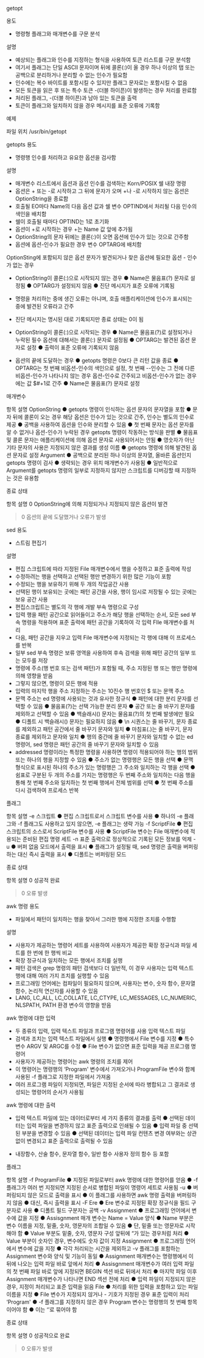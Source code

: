 getopt

용도
- 명령형 플래그와 매개변수를 구문 분석

설명
- 예상되는 플래그와 인수를 지정하는 형식을 사용하여 토큰 리스트를 구문 분석함
- 여기서 플래그는 단일 ASCII 문자이며 뒤에 콜론(:)이 올 경우 하나 이상의 탭 또는 공백으로 분리하거나 분리할 수 없는 인수가 필요함
- 인수에는 복수 바이트를 포함시킬 수 있지만 플래그 문자로는 포함시킬 수 없음
- 모든 토큰을 읽은 후 또는 특수 토큰 -(더블 하이픈)이 발생하는 경우 처리를 완료함
- 처리된 플래그, -(더블 하이픈)과 남아 있는 토큰을 출력
- 토큰이 플래그와 일치하지 않을 경우 메시지를 표준 오류에 기록함

예제


파일 위치
/usr/bin/getopt



getopts
용도
- 명령행 인수를 처리하고 유요한 옵션을 검사함

설명
- 매개변수 리스트에서 옵션과 옵션 인수를 검색하는 Korn/POSIX 쉘 내장 명령
- 옵션은 + 또는 -로 시작하고 그 뒤에 문자가 오며 +나 -로 시작하지 않는 옵션은 OptionString을 종료함
- 호출될 EO마다 Name의 다음 옵션 값과 쉘 변수 OPTIND에서 처리될 다음 인수의 색인을 배치함
- 쉘이 호출될 때마다 OPTIND는 1로 초기화
- 옵션이 +로 시작하는 경우 +는 Name 값 앞에 추가됨
- OptionString의 문자 뒤에는 콜론(:)이 오면 옵션에 인수가 있는 것으로 간주함
- 옵션에 옵션-인수가 필요한 경우 변수 OPTARG에 배치함

OptionSting에 포함되지 않은 옵션 문자가 발견되거나 찾은 옵션에 필요한 옵션 - 인수가 없는 경우
- OptionString이 콜론(:)으로 시작되지 않는 경우
● Name은 물음표(?) 문자로 설정됨
● OPTARG가 설정되지 않음
● 진단 메시지가 표준 오류에 기록됨
- 명령을 처리하는 중에 생긴 오류는 아니며, 호출 애플리케이션에 인수가 표시되는 중에 발견된 오류라고 간주
- 진단 메시지는 명시된 대로 기록되지만 종료 상태는 0이 됨

- OptionString이 콜론(:)으로 시작되는 경우
● Name은 물음표(?)로 설정되거나 누락된 필수 옵션에 대해서는 콜론(:) 문자로 설정됨
● OPTARG는 발견된 옵션 문자로 설정
● 출력이 표준 오류에 기록되지 않음

- 옵션의 끝에 도달하는 경우 
● getopts 명령은 0보다 큰 리턴 값을 종료
● OPTARG는 첫 번째 비옵션-인수의 색인으로 설정, 첫 번째 --인수는 그 전에 다른 비옵션-인수가 나타나지 않는 경우 옵션-인수로 간주되고 비옵션-인수가 없는 경우에는 값 $#+1로 간주
● Name은 물음표(?) 문자로 설정

매개변수

항목
설명
OptionString
● getopts 명령이 인식하는 옵션 문자의 문자열을 포함
● 문자 뒤에 콜론이 오는 경우 해당 옵션은 인수가 있는 것으로 간주, 인수는 별도의 인수로 제공
● 공백을 사용하여 옵션을 인수와 분리할 수 있음
● 첫 번째 문자는 옵션 문자를 알 수 없거나 옵션-인수가 누락된 경우 getopts 명령이 작동하는 방식을 판별
● 물음표 및 콜론 문자는 애플리케이션에 의해 옵션 문자로 사용되어서는 안됨
● 영숫자가 아닌 기타 문자의 사용은 지정되지 않은 결과를 생성
이름
● getopts 명령에 의해 발견된 옵션 문자로 설정
Argument
● 공백으로 분리된 하나 이상의 문자열, 올바른 옵션인지 getopts 명령이 검사
● 생략되는 경우 위치 매개변수가 사용됨
● 일반적으로 Argument를 getopts 명령의 일부로 지정하지 않지만 스크립트를 디버깅할 때 지정하는 것은 유용함


종료 상태

항목
설명
0
OptionString에 의해 지정되거나 지정되지 않은 옵션이 발견
>0
옵션의 끝에 도달했거나 오류가 발생


sed
용도
- 스트림 편집기

설명
- 편집 스크립트에 따라 지정된 File 매개변수에서 행을 수정하고 표준 출력에 작성
- 수정하려는 행을 선택하고 선택된 행만 변경하기 위한 많은 기능이 포함
- 수정되는 행을 보유하기 위해 두 개의 작업공간 사용
- 선택된 행이 보유되는 곳에는 패턴 공간을 사용, 행이 임시로 저장될 수 있는 곳에는 보유 공간 사용
- 편집스크립트는 별도의 각 행에 개발 부속 명령으로 구성
- 입력 행을 패턴 공간으로 읽어들이고 주소가 해당 행을 선택하는 순서, 모든 sed 부속 명령을 적용하며 표준 출력에 패턴 공간을 기록하여 각 입력 FIle 매개변수를 처리
- 다음, 패턴 공간을 지우고 입력 File 매개변수에 지정되는 각 행에 대해 이 프로세스를 반복
- 일부 sed 부속 명령은 보류 영역을 사용하여 후속 검색을 위해 패턴 공간의 일부 또는 모두를 저장
- 명령에 주소(행 번호 또는 검색 패턴)가 포함될 때, 주소 지정된 행 또는 행만 명령에 의해 영향을 받음
- 그렇지 않으면, 명령이 모든 행에 적용
- 입력의 마지막 행을 주소 지정하는 주소는 10진수 행 번호인 $ 또는 문맥 주소
- 문맥 주소는 ed 명령에 사용되는 것과 유사한 정규식
● 패턴에 대한 분리 문자를 선택할 수 있음
● 물음표(?)는 선택 가능한 분리 문자
● 공간 또는 줄 바꾸기 문자를 제외하고 선택할 수 있음
● 백슬래시(\) 문자는 물음표(?)의 첫 번째 발생에만 필요
● 디폴트 시 백슬래시(\) 문자는 필요하지 않음
● \n 시퀀스는 줄 바꾸기, 문자 종료를 제외하고 패턴 공간에서 줄 바꾸기 문자와 일치
● 마침표(.)는 줄 바꾸기, 문자 종료를 제외하고 문자와 일치
● 행의 중간에 줄 바꾸기 문자와 일치할 수 없는 ed 명령어, sed 명령은 패턴 공간의 줄 바꾸기 문자와 일치할 수 있음
- addressed 명령이라는 특정한 명령을 사용하면 명령이 적용되어야 하는 행의 범위 또는 하나의 행을 지정할 수 있음
● 주소가 없는 명령행은 모든 행을 선택
● 문맥 형식으로 표시된 하나의 주소가 있는 명령행은 그 주소와 일치하는 각 행을 선택
● 쉼표로 구분된 두 개의 주소를 가지는 명령행은 두 번째 주소와 일치하는 다음 행을 통해 첫 번째 주소와 일치하는 첫 번째 행에서 전체 범위를 선택
● 첫 번째 주소를 다시 검색하여 프로세스 반복

플래그

항목
설명
-e 스크립트
● 편집 스크립트로서 스크립트 변수를 사용
● 하나의 -e 플래그와 -f 플래그도 사용하고 있지 않으면, -e 플래그는 생략 가능
-f ScriptFile
● 편집 스크립트의 소스로서 ScriptFile 변수를 사용
● ScriptFile 변수는 File 매개변수에 적용되는 준비된 편집 명령 세트
-n
표준 출력으로 정상적으로 기록된 모든 정보를 억제
-u
● 버퍼 없음 모드에서 출력을 표시
● 플래그가 설정될 때, sed 명령은 출력을 버퍼링하는 대신 즉시 출력을 표시
● 디폴트는 버퍼링된 모드


종료 상태

항목
설명
0
성공적 완료
>0
오류 발생


awk 명령
용도
- 파일에서 패턴이 일치하는 행을 찾아서 그러한 행에 지정한 조치를 수행함

설명
- 사용자가 제공하는 명령어 세트를 사용하여 사용자가 제공한 확장 정규식과 파일 세트를 한 번에 한 행씩 비교
- 확장 정규식과 일치하는 모든 행에서 조치를 실행
- 패턴 검색은 grep 명령의 패턴 검색보다 더 일반적, 이 경우 사용자는 입력 텍스트 행에 대해 여러 가지 조치를 실행할 수 있음
- 프로그래밍 언어에는 컴파일이 필요하지 않으며, 사용자는 변수, 숫자 함수, 문자열 함수, 논리적 연산자를 사용할 수 있음
- LANG, LC_ALL, LC_COLLATE, LC_CTYPE, LC_MESSAGES, LC_NUMERIC, NLSPATH, PATH 환경 변수의 영향을 받음

awk 명령에 대한 입력
- 두 종류의 입력, 입력 텍스트 파일과 프로그램 명령어를 사용
입력 텍스트 파일
- 검색과 조치는 입력 텍스트 파일에서 실행
● 명령행에서 File 변수를 지정
● 특수 변수 ARGV 및 ARGC를 수정
● File 변수가 없으면 표준 입력을 제공
프로그램 명령어
- 사용자가 제공하는 명령어는 awk 명령의 조치를 제어
- 이 명령어는 명령행의 ‘Program' 변수에서 가져오거나 ProgramFile 변수와 함께 사용된 -f 플래그로 지정한 파일에서 가져옴
- 여러 프로그램 파일이 지정되면, 파일은 지정된 순서에 따라 병합되고 그 결과로 생성되는 명령어의 순서가 사용됨

awk 명령에 대한 출력
- 입력 텍스트 파일에 있는 데이터로부터 세 가지 종류의 결과를 출력
● 선택된 데이터는 입력 파일을 변경하지 않고 표준 출력으로 인쇄될 수 있음
● 입력 파일 중 선택된 부분을 변경할 수 있음
● 선택된 데이터는 입력 파일 컨텐츠 변경 여부와는 상관없이 변경되고 표준 출력으로 출력될 수 있음

- 내장함수, 산술 함수, 문자열 함수, 일반 함수 사용자 정의 함수 등 포함

플래그

항목
설명
-f ProgramFile
● 지정된 파일로부터 awk 명령에 대한 명령어를 얻음
● -f 플래그가 여러 번 지정되면 지정된 순서로 병합된 파일이 명령어 세트로 사용됨
-u
● 버퍼링되지 않은 모드로 출력을 표시
● 이 플래그를 사용하면 awk 명령 출력을 버퍼링하지 않음
● 대신, 즉시 출력을 표시
-F Ere
● Ere 변수로 지정된 확장 정규식을 필드 구분자로 사용
● 디폴트 필드 구분자는 공백
-v Assignment
● 프로그래밍 언어에서 변수에 값을 지정
● Assisgnment 매개 변수는 Name = Value 양식
● Name 부분은 변수 이름을 지정, 밑줄, 숫자, 영문자의 조합일 수 있음
● 단, 밑줄 또는 영문자로 시작해야 함
● Value 부분도 밑줄, 숫자, 영문자 구성 앞뒤에 “가 있는 경우처럼 처리
● Value 부분이 숫자인 경우, 변수에도 숫자 값이 지정
Assignment
● 프로그래밍 언어에서 변수에 값을 지정
● 각각 처리되는 시간을 제외하고 -v 플래그를 포함하는 Assignment 변수와 양식 및 기능이 동일
● Assignment 매개변수는 명령행에서 이 뒤에 나오는 입력 파일 바로 앞에서 처리
● Assisgnment 매개변수가 여러 입력 파일의 첫 번째 파일 바로 앞에 지정되면 BEGIN 섹션 바로 뒤에서 처리
● 마지막 파일 이후 Assignment 매개변수가 나타나면 END 섹션 전에 처리
● 입력 파일이 지정되지 않은 경우, 지정이 처리되고 표준 입력을 읽음
File
● 처리를 위한 입력을 포함하고 있는 파일 이름을 지정
● File 변수가 지정되지 않거나 - 기호가 지정된 경우 표준 입력이 처리
‘Program'
● -f 플래그를 지정하지 않은 경우 Program 변수는 명령행의 첫 번째 항목이어야 함
● 이는 ‘’로 묶어야 함


종료 상태

항목
설명
0
성공적으로 완료
>0
오류가 발생

